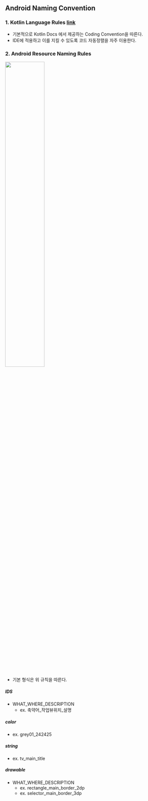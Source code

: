 ## **Android Naming Convention**

### 1. Kotlin Language Rules <a href="https://kotlinlang.org/docs/coding-conventions.html"> link </a>

- 기본적으로 Kotlin Docs 에서 제공하는 Coding Convention을 따른다.
- IDE에 적용하고 이를 지킬 수 있도록 코드 자동정렬을 자주 이용한다.

### 2. Android Resource Naming Rules

<img src="https://user-images.githubusercontent.com/81347125/168896616-3a928b43-9c56-425a-81e1-c038f1f7ee06.png" width = "50%">

- 기본 형식은 위 규칙을 따른다.

##### IDS

- WHAT_WHERE_DESCRIPTION
    - ex. 축약어_작업뷰위치_설명

##### color

- ex. grey01_242425

##### string

- ex. tv_main_title

##### drawable

- WHAT_WHERE_DESCRIPTION
    - ex. rectangle_main_border_2dp
    - ex. selector_main_border_3dp

